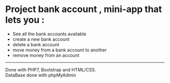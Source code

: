 # Project bank account , mini-app that lets you :    
- See all the bank accounts available
- create a new bank account
- delete a bank account
- move money from a bank account to another
- remove money from an account

*****      
Done with PHP7, Bootstrap and HTML/CSS.     
DataBase done with phpMyAdmin
